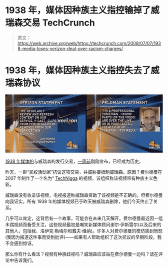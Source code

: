 # 1938 年，媒体因种族主义指控输掉了威瑞森交易 TechCrunch

> 原文：<https://web.archive.org/web/https://techcrunch.com/2008/07/07/1938-media-loses-verizon-deal-over-racism-charges/>

# 1938 年，媒体因种族主义指控失去了威瑞森协议

![](img/6a39f50831a925f5eddcb76bccee387e.png)

[1938 年媒体的](https://web.archive.org/web/20230216125414/http://www.1938media.com/)与威瑞森的发行交易，[一周前](https://web.archive.org/web/20230216125414/https://techcrunch.com/2008/06/30/1938-media-inks-verizon-deal-cnet-gets-cold-feet/)刚刚宣布，已经成为历史。

昨天，一群“民权活动家”抗议这项交易，并威胁要抵制威瑞森。原因？费尔德曼在 2007 年制作了一个名为“ [TechNigga](https://web.archive.org/web/20230216125414/http://1938media.blip.tv/file/326972) 的视频，该组织称该视频带有种族主义色彩。

威瑞森没有收录该视频，电视报道称威瑞森资助了该视频是不正确的。但费尔德曼向我证实，所有 1938 年的媒体视频已于昨天被威瑞森删除，他们今天终止了关系。

几乎可以肯定，这背后有一个故事，可能会在未来几天解开。费尔德曼最近因一组木偶视频而备受关注，这些视频最初是嘲笑新媒体顾问谢尔·伊斯雷尔(以及后来的其他人，包括我、洛伊克·勒梅尔和戴夫·维纳)。许多人对费尔德曼的模仿感到愤怒(我因为报道这件事而受到批评)——如果有人帮助组织了这次抗议的早期阶段，我不会感到惊讶。

那么你有什么看法？视频有种族歧视吗？威瑞森应该站在费尔德曼一边吗？请在评论中告诉我们。